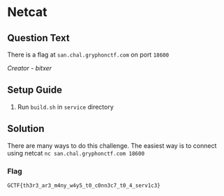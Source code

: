 # Netcat

## Question Text

There is a flag at `san.chal.gryphonctf.com` on port `18600`

*Creator - bitxer*

## Setup Guide
1. Run `build.sh` in `service` directory

## Solution
There are many ways to do this challenge. The easiest way is to connect using netcat
```nc san.chal.gryphonctf.com 18600```

### Flag
`GCTF{th3r3_ar3_m4ny_w4y5_t0_c0nn3c7_t0_4_serv1c3}`

